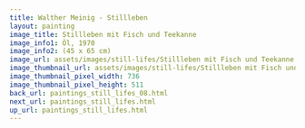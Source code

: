 ```yaml
---
title: Walther Meinig - Stillleben
layout: painting
image_title: Stillleben mit Fisch und Teekanne
image_info1: Öl, 1970
image_info2: (45 x 65 cm)
image_url: assets/images/still-lifes/Stillleben mit Fisch und Teekanne.png
image_thumbnail_url: assets/images/still-lifes/Stillleben mit Fisch und Teekanne-klein.png
image_thumbnail_pixel_width: 736
image_thumbnail_pixel_height: 511
back_url: paintings_still_lifes_08.html
next_url: paintings_still_lifes.html
up_url: paintings_still_lifes.html
---
```


